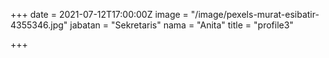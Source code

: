 +++
date = 2021-07-12T17:00:00Z
image = "/image/pexels-murat-esibatir-4355346.jpg"
jabatan = "Sekretaris"
nama = "Anita"
title = "profile3"

+++
